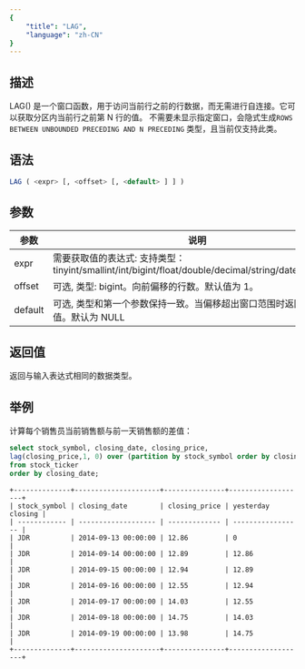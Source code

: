 ```yaml
---
{
    "title": "LAG",
    "language": "zh-CN"
}
---
```


## 描述

LAG() 是一个窗口函数，用于访问当前行之前的行数据，而无需进行自连接。它可以获取分区内当前行之前第 N 行的值。
不需要未显示指定窗口，会隐式生成`ROWS BETWEEN UNBOUNDED PRECEDING AND N PRECEDING` 类型，且当前仅支持此类。

## 语法

```sql
LAG ( <expr> [, <offset> [, <default> ] ] )
```

## 参数
| 参数                | 说明                                                                   |
| ------------------- | ---------------------------------------------------------------------- |
| expr                | 需要获取值的表达式: 支持类型：tinyint/smallint/int/bigint/float/double/decimal/string/date/datetime/                                                      |
| offset              | 可选, 类型: bigint。向前偏移的行数。默认值为 1。|
| default             | 可选, 类型和第一个参数保持一致。当偏移超出窗口范围时返回的默认值。默认为 NULL                    |

## 返回值

返回与输入表达式相同的数据类型。

## 举例

计算每个销售员当前销售额与前一天销售额的差值：

```sql
select stock_symbol, closing_date, closing_price,    
lag(closing_price,1, 0) over (partition by stock_symbol order by closing_date) as "yesterday closing"   
from stock_ticker   
order by closing_date;
```

```text
+--------------+---------------------+---------------+-------------------+
| stock_symbol | closing_date        | closing_price | yesterday closing |
| ------------ | ------------------- | ------------- | ----------------- |
| JDR          | 2014-09-13 00:00:00 | 12.86         | 0                 |
| JDR          | 2014-09-14 00:00:00 | 12.89         | 12.86             |
| JDR          | 2014-09-15 00:00:00 | 12.94         | 12.89             |
| JDR          | 2014-09-16 00:00:00 | 12.55         | 12.94             |
| JDR          | 2014-09-17 00:00:00 | 14.03         | 12.55             |
| JDR          | 2014-09-18 00:00:00 | 14.75         | 14.03             |
| JDR          | 2014-09-19 00:00:00 | 13.98         | 14.75             |
+--------------+---------------------+---------------+-------------------+
```